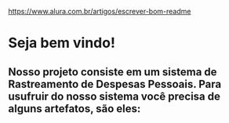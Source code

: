 https://www.alura.com.br/artigos/escrever-bom-readme

<h1>Seja bem vindo!</h1>

<h2>
  Nosso projeto consiste em um sistema de Rastreamento de Despesas Pessoais.
  Para usufruir do nosso sistema você precisa de alguns artefatos, são eles:
</h2>




